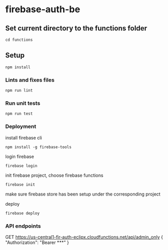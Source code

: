 # firebase-auth-be

## Set current directory to the functions folder
```
cd functions
```

## Setup

```
npm install
```

### Lints and fixes files

```
npm run lint
```

### Run unit tests

```
npm run test
```

### Deployment

install firebase cli
```
npm install -g firebase-tools
```
login firebase
```
firebase login
```

init firebase project, choose firebase functions
```
firebase init
```

make sure firebase store has been setup under the corresponding project

deploy
```
firebase deploy
```

### API endpoints
GET https://us-central1-fir-auth-eclipx.cloudfunctions.net/api/admin_only
{
  "Authorization": "Bearer ***"
}